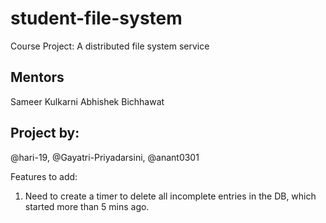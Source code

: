 

# student-file-system
Course Project: A distributed file system service
## Mentors
Sameer Kulkarni
Abhishek Bichhawat

## Project by: 
@hari-19, @Gayatri-Priyadarsini, @anant0301

Features to add:
1. Need to create a timer to delete all incomplete entries in the DB, which started more than 5 mins ago.
